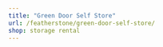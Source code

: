```yaml
---
title: "Green Door Self Store"
url: /featherstone/green-door-self-store/
shop: storage rental
---
```

